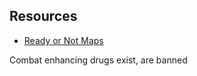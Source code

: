 ## Resources
- [Ready or Not Maps](https://steamcommunity.com/sharedfiles/filedetails/?id=2690490337) 

Combat enhancing drugs exist, are banned


<!--stackedit_data:
eyJoaXN0b3J5IjpbMTY4ODEzNDMwMCwtMjQ1MDc3NDM5XX0=
-->